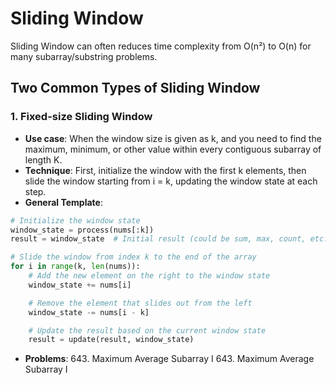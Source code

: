 # Sliding Window

Sliding Window can often reduces time complexity from O(n²) to O(n) for many subarray/substring problems.


## Two Common Types of Sliding Window

### 1. Fixed-size Sliding Window

- **Use case**: When the window size is given as k, and you need to find the maximum, minimum, or other value within every contiguous subarray of length K.
- **Technique**: First, initialize the window with the first k elements, then slide the window starting from i = k, updating the window state at each step.
- **General Template**:
```python
# Initialize the window state
window_state = process(nums[:k])
result = window_state  # Initial result (could be sum, max, count, etc.)

# Slide the window from index k to the end of the array
for i in range(k, len(nums)):
    # Add the new element on the right to the window state
    window_state += nums[i]

    # Remove the element that slides out from the left
    window_state -= nums[i - k]

    # Update the result based on the current window state
    result = update(result, window_state)
```

- **Problems**: 643. Maximum Average Subarray I
                643. Maximum Average Subarray I
